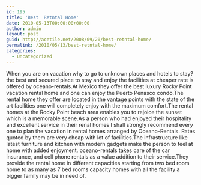 ```yaml
---
id: 195
title: 'Best  Retntal Home'
date: 2010-05-13T00:00:00+00:00
author: admin
layout: post
guid: http://acetile.net/2008/09/20/best-retntal-home/
permalink: /2010/05/13/best-retntal-home/
categories:
  - Uncategorized
---
```

When you are on vacation why to go to unknown places and hotels to stay? the best and secured place to stay and enjoy the facilities at cheaper rate is offered by oceano-rentals.At Mexico they offer the best luxury Rocky Point vacation rental home and one can enjoy the Puerto Penasco condo.The rental home they offer are located in the vantage points with the state of the art facilities one will completely enjoy with the maximum comfort.The rental homes at the Rocky Point beach area enables you to rejoice the sunset which is a memorable scene.As a person who had enjoyed their hospitality and excellent service in their renal homes I shall strongly recommend every one to plan the vacation in rental homes arranged by Oceano-Rentals. Rates quoted by them are very cheap with lot of facilities.The infrastructure like latest furniture and kitchen with modern gadgets make the person to feel at home with added enjoyment. oceano-rentals takes care of the car insurance, and cell phone rentals as a value addition to their service.They provide the rental home in different capacities starting from two bed room home to as many as 7 bed rooms capacity homes with all the facility a bigger family may be in need of.